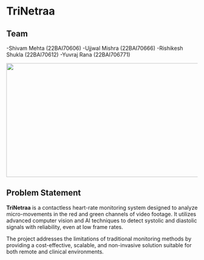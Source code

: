# TriNetraa

## Team
-Shivam Mehta (22BAI70606)
-Ujjwal Mishra (22BAI70666)
-Rishikesh Shukla (22BAI70612)
-Yuvraj Rana (22BAI706771)
<p align="center">
  <img src="https://github.com/user-attachments/assets/633540e5-03d4-4ff8-aaca-28ea73d35266" width="600" height="300" />
</p>

## Problem Statement

**TriNetraa** is a contactless heart-rate monitoring system designed to analyze micro-movements in the red and green channels of video footage. It utilizes advanced computer vision and AI techniques to detect systolic and diastolic signals with reliability, even at low frame rates. 

The project addresses the limitations of traditional monitoring methods by providing a cost-effective, scalable, and non-invasive solution suitable for both remote and clinical environments.
